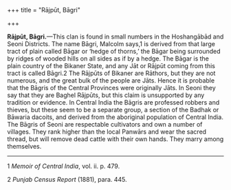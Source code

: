 +++
title = "Rājpūt, Bāgri"

+++

**Rājpūt, Bāgri.**—This clan is found in small numbers in the Hoshangābād and Seoni Districts. The name Bāgri, Malcolm says,1 is derived from that large tract of plain called Bāgar or ‘hedge of thorns,’ the Bāgar being surrounded by ridges of wooded hills on all sides as if by a hedge. The Bāgar is the plain country of the Bikaner State, and any Jāt or Rājpūt coming from this tract is called Bāgri.2 The Rājpūts of Bikaner are Rāthors, but they are not numerous, and the great bulk of the people are Jāts. Hence it is probable that the Bāgris of the Central Provinces were originally Jāts. In Seoni they say that they are Baghel Rājpūts, but this claim is unsupported by any tradition or evidence. In Central India the Bāgris are professed robbers and thieves, but these seem to be a separate group, a section of the Badhak or Bāwaria dacoits, and derived from the aboriginal population of Central India. The Bāgris of Seoni are respectable cultivators and own a number of villages. They rank higher than the local Panwārs and wear the sacred thread, but will remove dead cattle with their own hands. They marry among themselves. 


* * *

1 *Memoir of Central India*, vol. ii. p. 479. 

2 *Punjab Census Report* \(1881\), para. 445. 



